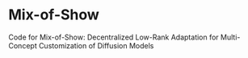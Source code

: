 # Mix-of-Show
Code for Mix-of-Show: Decentralized Low-Rank Adaptation for Multi-Concept Customization of Diffusion Models

